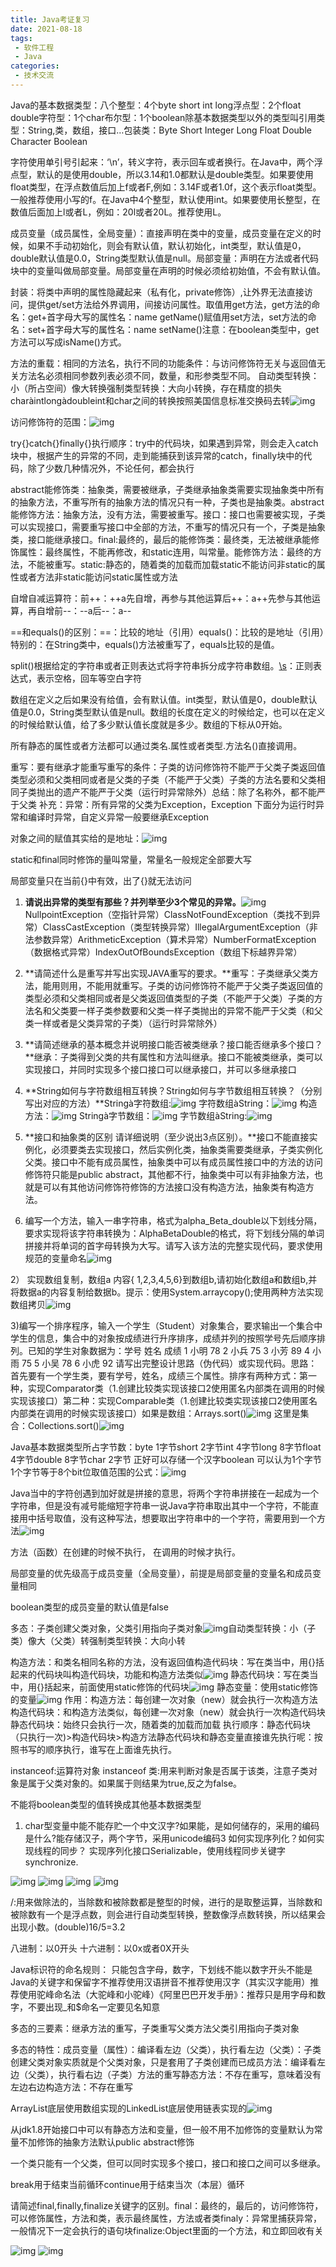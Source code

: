 ```yaml
---
title: Java考证复习
date: 2021-08-18
tags:
 - 软件工程
 - Java
categories:
 - 技术交流
---
```


Java的基本数据类型：八个整型：4个byte  short  int  long浮点型：2个float  double字符型：1个char布尔型：1个boolean除基本数据类型以外的类型叫引用类型：String,类，数组，接口…包装类：Byte  Short  Integer   Long  Float  Double   Character   Boolean

 

字符使用单引号引起来：‘\n’，转义字符，表示回车或者换行。在Java中，两个浮点型，默认的是使用double，所以3.14和1.0都默认是double类型。如果要使用float类型，在浮点数值后加上f或者F,例如：3.14F或者1.0f，这个表示float类型。一般推荐使用小写的f。在Java中4个整型，默认使用int。如果要使用长整型，在数值后面加上l或者L，例如：20l或者20L。推荐使用L。

 

成员变量（成员属性，全局变量）：直接声明在类中的变量，成员变量在定义的时候，如果不手动初始化，则会有默认值，默认初始化，int类型，默认值是0，double默认值是0.0，String类型默认值是null。局部变量：声明在方法或者代码块中的变量叫做局部变量。局部变量在声明的时候必须给初始值，不会有默认值。

 

封装：将类中声明的属性隐藏起来（私有化，private修饰）,让外界无法直接访问，提供get/set方法给外界调用，间接访问属性。取值用get方法，get方法的命名：get+首字母大写的属性名：name   getName()赋值用set方法，set方法的命名：set+首字母大写的属性名：name  setName()注意：在boolean类型中，get方法可以写成isName()方式。

 

方法的重载：相同的方法名，执行不同的功能条件：与访问修饰符无关与返回值无关方法名必须相同参数列表必须不同，数量，和形参类型不同。 自动类型转换：小（所占空间）像大转换强制类型转换：大向小转换，存在精度的损失 charàintlongàdoubleint和char之间的转换按照美国信息标准交换码去转![img](./img/wps1.jpg) 

 

访问修饰符的范围：![img](./img/wps2.jpg) 

 

try{}catch{}finally{}执行顺序：try中的代码块，如果遇到异常，则会走入catch块中，根据产生的异常的不同，走到能捕获到该异常的catch，finally块中的代码，除了少数几种情况外，不论任何，都会执行

 

abstract能修饰类：抽象类，需要被继承，子类继承抽象类需要实现抽象类中所有的抽象方法，不重写所有的抽象方法的情况只有一种，子类也是抽象类。abstract能修饰方法：抽象方法，没有方法，需要被重写。接口：接口也需要被实现，子类可以实现接口，需要重写接口中全部的方法，不重写的情况只有一个，子类是抽象类，接口能继承接口。final:最终的，最后的能修饰类：最终类，无法被继承能修饰属性：最终属性，不能再修改，和static连用，叫常量。能修饰方法：最终的方法，不能被重写。static:静态的，随着类的加载而加载static不能访问非static的属性或者方法非static能访问static属性或方法

 

自增自减运算符：前++：++a先自增，再参与其他运算后++：a++先参与其他运算，再自增前--：--a后--：a--

 

==和equals()的区别：==：比较的地址（引用）equals()：比较的是地址（引用）特别的：在String类中，equals()方法被重写了，equals比较的是值。

 

split()根据给定的字符串或者正则表达式将字符串拆分成字符串数组。[\\s](file:///\\s)：正则表达式，表示空格，回车等空白字符

 

数组在定义之后如果没有给值，会有默认值。int类型，默认值是0，double默认值是0.0，String类型默认值是null。数组的长度在定义的时候给定，也可以在定义的时候给默认值，给了多少默认值长度就是多少。数组的下标从0开始。

 

所有静态的属性或者方法都可以通过类名.属性或者类型.方法名()直接调用。

 

重写：要有继承才能重写重写的条件：子类的访问修饰符不能严于父类子类返回值类型必须和父类相同或者是父类的子类（不能严于父类）子类的方法名要和父类相同子类抛出的遗产不能严于父类（运行时异常除外）总结：除了名称外，都不能严于父类 补充：异常：所有异常的父类为Exception，Exception 下面分为运行时异常和编译时异常，自定义异常一般要继承Exception

 

对象之间的赋值其实给的是地址：![img](./img/wps3.jpg)

 

static和final同时修饰的量叫常量，常量名一般规定全部要大写

 

局部变量只在当前{}中有效，出了{}就无法访问

 

 

1) **请说出异常的类型有那些？并列举至少3个常见的异常。**![img](./img/wps4.jpg)NullpointException（空指针异常）ClassNotFoundException（类找不到异常）ClassCastException（类型转换异常）IllegalArgumentException（非法参数异常）ArithmeticException（算术异常）NumberFormatException（数据格式异常）IndexOutOfBoundsException（数组下标越界异常）

 

2) **请简述什么是重写并写出实现JAVA重写的要求。**重写：子类继承父类方法，能用则用，不能用就重写。子类的访问修饰符不能严于父类子类返回值的类型必须和父类相同或者是父类返回值类型的子类（不能严于父类）子类的方法名和父类要一样子类参数要和父类一样子类抛出的异常不能严于父类（和父类一样或者是父类异常的子类）（运行时异常除外） 

 

3) **请简述继承的基本概念并说明接口能否被类继承？接口能否继承多个接口？**继承：子类得到父类的共有属性和方法叫继承。接口不能被类继承，类可以实现接口，并同时实现多个接口接口可以继承接口，并可以多继承接口

 

4) **String如何与字符数组相互转换？String如何与字节数组相互转换？（分别写出对应的方法）**Stringà字符数组:![img](./img/wps5.jpg) 字符数组àString：![img](./img/wps6.jpg) 构造方法：![img](./img/wps7.jpg) Stringà字节数组：![img](./img/wps8.jpg) 字节数组àString:![img](./img/wps9.jpg) 

 

5) **接口和抽象类的区别 请详细说明（至少说出3点区别）。**接口不能直接实例化，必须要类去实现接口，然后实例化类，抽象类需要类继承，子类实例化父类。接口中不能有成员属性，抽象类中可以有成员属性接口中的方法的访问修饰符只能是public abstract，其他都不行，抽象类中可以有非抽象方法，也就是可以有其他访问修饰符修饰的方法接口没有构造方法，抽象类有构造方法。

 

1)	编写一个方法，输入一串字符串，格式为alpha_Beta_double以下划线分隔，要求实现将该字符串转换为：AlphaBetaDouble的格式，将下划线分隔的单词拼接并将单词的首字母转换为大写。请写入该方法的完整实现代码，要求使用规范的变量命名![img](file:///C:\Users\Lexin\AppData\Local\Temp\ksohtml21164\wps10.jpg) 

 

2） 实现数组复制，数组a 内容{ 1,2,3,4,5,6}到数组b,请初始化数组a和数组b,并将数据a的内容复制给数据b。提示：使用System.arraycopy();使用两种方法实现数组拷贝![img](file:///C:\Users\Lexin\AppData\Local\Temp\ksohtml21164\wps11.jpg) 

 

3)编写一个排序程序，输入一个学生（Student）对象集合，要求输出一个集合中学生的信息，集合中的对象按成绩进行升序排序，成绩并列的按照学号先后顺序排列。已知的学生对象数据为：学号 姓名  成绩 1   小明  78 2   小兵  75 3   小芳  89 4   小雨  75 5   小吴  78 6   小虎  92 请写出完整设计思路（伪代码）或实现代码。思路：首先要有一个学生类，要有学号，姓名，成绩三个属性。排序有两种方式：第一种，实现Comparator类（1.创建比较类实现该接口2使用匿名内部类在调用的时候实现该接口）第二种：实现Comparable类（1.创建比较类实现该接口2使用匿名内部类在调用的时候实现该接口）如果是数组：Arrays.sort()![img](./img/wps12.jpg) 这里是集合：Collections.sort()![img](./img/wps13.jpg) 

 

Java基本数据类型所占字节数：byte    1字节short   2字节int     4字节long    8字节float    4字节double   8字节char    2字节  正好可以存储一个汉字boolean  可以认为1个字节 1个字节等于8个bit位取值范围的公式：![img](./img/wps14.jpg)

 

Java当中的字符创遇到加好就是拼接的意思，将两个字符串拼接在一起成为一个字符串，但是没有减号能缩短字符串一说Java字符串取出其中一个字符，不能直接用中括号取值，没有这种写法，想要取出字符串中的一个字符，需要用到一个方法![img](./img/wps15.jpg)

 

方法（函数）在创建的时候不执行， 在调用的时候才执行。

 

局部变量的优先级高于成员变量（全局变量），前提是局部变量的变量名和成员变量相同

 

boolean类型的成员变量的默认值是false

 

多态：子类创建父类对象，父类引用指向子类对象![img](./img/wps16.jpg)自动类型转换：小（子类）像大（父类）转强制类型转换：大向小转

 

构造方法：和类名相同名称的方法，没有返回值构造代码块：写在类当中，用{}括起来的代码块叫构造代码块，功能和构造方法类似![img](./img/wps17.jpg) 静态代码块：写在类当中，用{}括起来，前面使用static修饰的代码块![img](./img/wps18.jpg) 静态变量：使用static修饰的变量![img](./img/wps19.png) 作用：构造方法：每创建一次对象（new）就会执行一次构造方法构造代码块：和构造方法类似，每创建一次对象（new）就会执行一次构造代码块静态代码块：始终只会执行一次，随着类的加载而加载 执行顺序：静态代码块（只执行一次)>构造代码块>构造方法静态代码块和静态变量直接谁先执行呢：按照书写的顺序执行，谁写在上面谁先执行。

 

instanceof:运算符对象 instanceof 类:用来判断对象是否属于该类，注意子类对象是属于父类对象的。如果属于则结果为true,反之为false。

 

不能将boolean类型的值转换成其他基本数据类型

 

1) char型变量中能不能存贮一个中文汉字?如果能，是如何储存的，采用的编码是什么?能存储汉子，两个字节，采用unicode编码3 如何实现序列化？如何实现线程的同步？ 实现序列化接口Serializable，使用线程同步关键字synchronize. 

 

![img](./img/wps20.jpg) ![img](./img/wps21.jpg) ![img](./img/wps22.jpg) ![img](./img/wps23.jpg) 

 

/:用来做除法的，当除数和被除数都是整型的时候，进行的是取整运算，当除数和被除数有一个是浮点数，则会进行自动类型转换，整数像浮点数转换，所以结果会出现小数。(double)16/5=3.2

 

八进制：以0开头   十六进制：以0x或者0X开头

 

Java标识符的命名规则： 只能包含字母，数字，下划线不能以数字开头不能是Java的关键字和保留字不推荐使用汉语拼音不推荐使用汉字（其实汉字能用）推荐使用驼峰命名法（大驼峰和小驼峰）《阿里巴巴开发手册》：推荐只是用字母和数字，不要出现_和$命名一定要见名知意

 

多态的三要素：继承方法的重写，子类重写父类方法父类引用指向子类对象

 

多态的特性：成员变量（属性）：编译看左边（父类），执行看左边（父类）：子类创建父类对象实质就是个父类对象，只是套用了子类创建而已成员方法：编译看左边（父类），执行看右边（子类）方法的重写静态方法：不存在重写，意味着没有左边右边构造方法：不存在重写

 

ArrayList底层使用数组实现的LinkedList底层使用链表实现的![img](./img/wps24.jpg)

 

从jdk1.8开始接口中可以有静态方法和变量，但一般不用不加修饰的变量默认为常量不加修饰的抽象方法默认public abstract修饰

 

一个类只能有一个父类，但可以同时实现多个接口，接口和接口之间可以多继承。

 

break用于结束当前循环continue用于结束当次（本层）循环

 

请简述final,finally,finalize关键字的区别。final：最终的，最后的，访问修饰符，可以修饰属性，方法和类，表示最终属性，方法或者类finaly：异常里捕获异常，一般情况下一定会执行的语句块finalize:Object里面的一个方法，和立即回收有关

 

![img](./img/wps25.jpg) ![img](./img/wps26.jpg)

